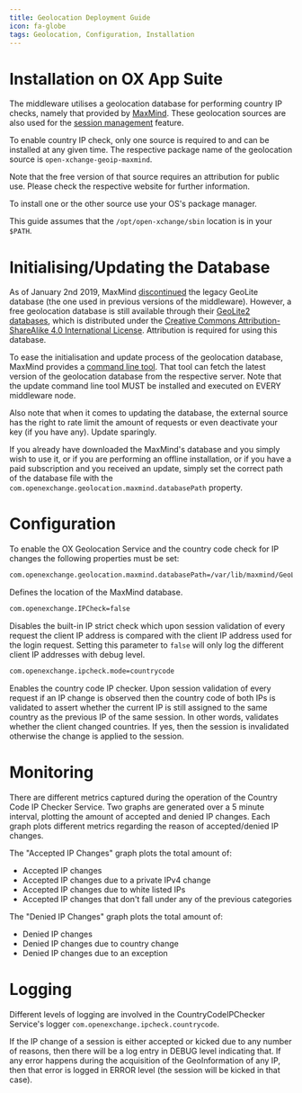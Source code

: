 ```yaml
---
title: Geolocation Deployment Guide
icon: fa-globe
tags: Geolocation, Configuration, Installation
---
```


# Installation on OX App Suite

The middleware utilises a geolocation database for performing country IP checks, namely that provided by [MaxMind](https://dev.maxmind.com/). These geolocation sources are also used for the [session management]({{site.baseurl}}/middleware/login_and_sessions/06_sessionmanagement.html) feature.

To enable country IP check, only one source is required to and can be installed at any given time.
The respective package name of the geolocation source is `open-xchange-geoip-maxmind`.

Note that the free version of that source requires an attribution for public use. Please check the respective website for further information.

To install one or the other source use your OS's package manager.

This guide assumes that the `/opt/open-xchange/sbin` location is in your `$PATH`.

# Initialising/Updating the Database

As of January 2nd 2019, MaxMind [discontinued](https://support.maxmind.com/geolite-legacy-discontinuation-notice/) the legacy GeoLite database (the one used in previous versions of the middleware). However, a free geolocation database is still available through their [GeoLite2 databases](https://dev.maxmind.com/geoip/geoip2/geolite2/), which is distributed under the [Creative Commons Attribution-ShareAlike 4.0 International License](http://creativecommons.org/licenses/by-sa/4.0/). Attribution is required for using this database.

To ease the initialisation and update process of the geolocation database, MaxMind provides a [command line tool](https://dev.maxmind.com/geoip/geoipupdate/). That tool can fetch the latest version of the geolocation database from the respective server. Note that the update command line tool MUST be installed and executed on EVERY middleware node.

Also note that when it comes to updating the database, the external source has the right to rate limit the amount of requests or even deactivate your key (if you have any). Update sparingly.

If you already have downloaded the MaxMind's database and you simply wish to use it, or if you are performing an offline installation, or if you have a paid subscription and you received an update, simply set the correct path of the database file with the `com.openexchange.geolocation.maxmind.databasePath` property.

# Configuration

To enable the OX Geolocation Service and the country code check for IP changes the following properties must be set:

```bash
com.openexchange.geolocation.maxmind.databasePath=/var/lib/maxmind/GeoLite2-City.mmdb 
```
Defines the location of the MaxMind database.

```bash
com.openexchange.IPCheck=false
```
Disables the built-in IP strict check which upon session validation of every request the client IP address is compared with the client IP address used for the login request. Setting this parameter to `false` will only log the different client IP addresses with debug level.

```bash
com.openexchange.ipcheck.mode=countrycode
```
Enables the country code IP checker. Upon session validation of every request if an IP change is observed then the country code of both IPs is validated to assert whether the current IP is still assigned to the same country as the previous IP of the same session. In other words, validates whether the client changed countries. If yes, then the session is invalidated otherwise the change is applied to the session.

# Monitoring
There are different metrics captured during the operation of the Country Code IP Checker Service. Two graphs are generated over a 5 minute interval, plotting the amount of accepted and denied IP changes. Each graph plots different metrics regarding the reason of accepted/denied IP changes.

The "Accepted IP Changes" graph plots the total amount of:

 * Accepted IP changes
 * Accepted IP changes due to a private IPv4 change
 * Accepted IP changes due to white listed IPs
 * Accepted IP changes that don't fall under any of the previous categories

The "Denied IP Changes" graph plots the total amount of:

 * Denied IP changes
 * Denied IP changes due to country change
 * Denied IP changes due to an exception

# Logging
Different levels of logging are involved in the CountryCodeIPChecker Service's logger `com.openexchange.ipcheck.countrycode`.

If the IP change of a session is either accepted or kicked due to any number of reasons, then there will be a log entry in DEBUG level indicating that. If any error happens during the acquisition of the GeoInformation of any IP, then that error is logged in ERROR level (the session will be kicked in that case).
